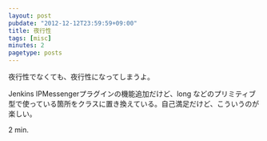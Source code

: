 ```yaml
---
layout: post
pubdate: "2012-12-12T23:59:59+09:00"
title: 夜行性
tags: [misc]
minutes: 2
pagetype: posts
---
```

夜行性でなくても、夜行性になってしまうよ。

Jenkins IPMessengerプラグインの機能追加だけど、long などのプリミティブ型で使っている箇所をクラスに置き換えている。自己満足だけど、こういうのが楽しい。

2 min.
